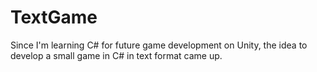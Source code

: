 # TextGame
Since I'm learning C# for future game development on Unity, the idea to develop a small game in C# in text format came up.
